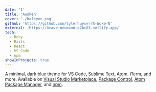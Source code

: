 ```yaml
---
date: '1'
title: 'Awoken'
cover: './halcyon.png'
github: 'https://github.com/tylerhuyser/A-Woke-N'
external: 'https://brave-neumann-a7bc83.netlify.app/'
tech:
  - Ruby
  - Rails
  - React
  - VS Code
  - npm
showInProjects: true
---
```


A minimal, dark blue theme for VS Code, Sublime Text, Atom, iTerm, and more. Available on [Visual Studio Marketplace](https://marketplace.visualstudio.com/items?itemName=brittanychiang.halcyon-vscode), [Package Control](https://packagecontrol.io/packages/Halcyon%20Theme), [Atom Package Manager](https://atom.io/themes/halcyon-syntax), and [npm](https://www.npmjs.com/package/hyper-halcyon-theme).
